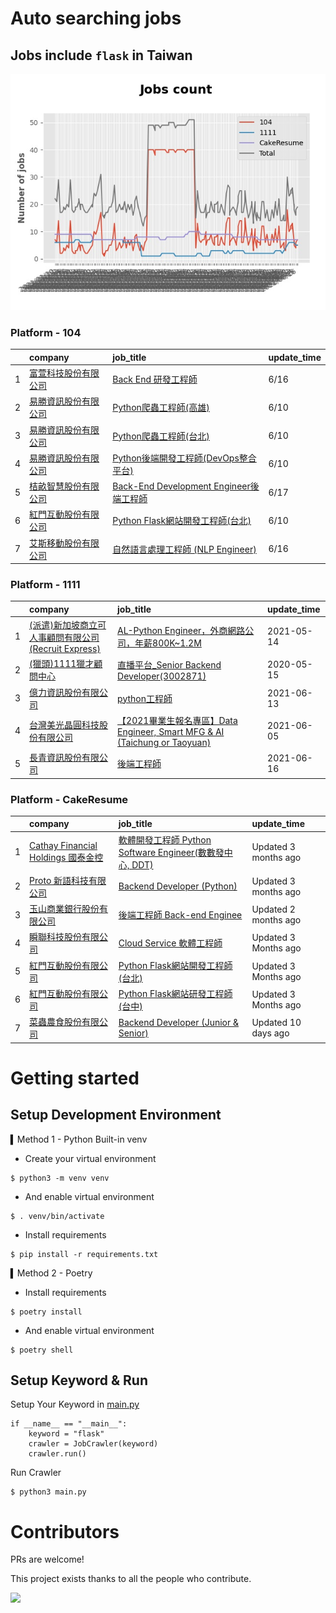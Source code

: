 # Auto searching jobs

## Jobs include `flask` in Taiwan 

 ![image](./doc/plot_img.jpg)


### Platform - 104


|    | company                                                                        | job_title                                                                                     | update_time   |
|---:|:-------------------------------------------------------------------------------|:----------------------------------------------------------------------------------------------|:--------------|
|  1 | [富萱科技股份有限公司](https://www.104.com.tw/company/1a2x6bkf9i?jobsource=2018indexpoc) | [Back End 研發工程師](https://www.104.com.tw/job/7ambq?jobsource=2018indexpoc)                     | 6/16          |
|  2 | [易勝資訊股份有限公司](https://www.104.com.tw/company/1a2x6bj8og?jobsource=2018indexpoc) | [Python爬蟲工程師(高雄)](https://www.104.com.tw/job/7aydm?jobsource=2018indexpoc)                    | 6/10          |
|  3 | [易勝資訊股份有限公司](https://www.104.com.tw/company/1a2x6bj8og?jobsource=2018indexpoc) | [Python爬蟲工程師(台北)](https://www.104.com.tw/job/7aydt?jobsource=2018indexpoc)                    | 6/10          |
|  4 | [易勝資訊股份有限公司](https://www.104.com.tw/company/1a2x6bj8og?jobsource=2018indexpoc) | [Python後端開發工程師(DevOps整合平台)](https://www.104.com.tw/job/7asvo?jobsource=2018indexpoc)          | 6/10          |
|  5 | [桔畝智慧股份有限公司](https://www.104.com.tw/company/1a2x6blm8y?jobsource=2018indexpoc) | [Back-End Development Engineer後端工程師](https://www.104.com.tw/job/7a80a?jobsource=2018indexpoc) | 6/17          |
|  6 | [紅門互動股份有限公司](https://www.104.com.tw/company/oh4m67k?jobsource=2018indexpoc)    | [Python Flask網站開發工程師(台北)](https://www.104.com.tw/job/6xtfl?jobsource=2018indexpoc)            | 6/10          |
|  7 | [艾斯移動股份有限公司](https://www.104.com.tw/company/cv8shww?jobsource=2018indexpoc)    | [自然語言處理工程師 (NLP Engineer)](https://www.104.com.tw/job/6nmld?jobsource=2018indexpoc)           | 6/16          |

### Platform - 1111


|    | company                                                                      | job_title                                                                                                 | update_time   |
|---:|:-----------------------------------------------------------------------------|:----------------------------------------------------------------------------------------------------------|:--------------|
|  1 | [(派遣)新加坡商立可人事顧問有限公司(Recruit Express)](https://www.1111.com.tw/corp/9992537/) | [AL-Python Engineer，外商網路公司，年薪800K~1.2M](https://www.1111.com.tw/job/91212698/)                            | 2021-05-14    |
|  2 | [(獵頭)1111獵才顧問中心](https://www.1111.com.tw/corp/69647966/)                     | [直播平台_Senior Backend Developer(3002871)](https://www.1111.com.tw/job/85960420/)                           | 2020-05-15    |
|  3 | [億力資訊股份有限公司](https://www.1111.com.tw/corp/54937860/)                         | [python工程師](https://www.1111.com.tw/job/97374762/)                                                        | 2021-06-13    |
|  4 | [台灣美光晶圓科技股份有限公司](https://www.1111.com.tw/corp/9622349/)                      | [【2021畢業生報名專區】Data Engineer, Smart MFG & AI (Taichung or Taoyuan)](https://www.1111.com.tw/job/97430572/) | 2021-06-05    |
|  5 | [長青資訊股份有限公司](https://www.1111.com.tw/corp/71694811/)                         | [後端工程師](https://www.1111.com.tw/job/85012186/)                                                            | 2021-06-16    |

### Platform - CakeResume


|    | company                                                                               | job_title                                                                                                                           | update_time          |
|---:|:--------------------------------------------------------------------------------------|:------------------------------------------------------------------------------------------------------------------------------------|:---------------------|
|  1 | [Cathay Financial Holdings 國泰金控](https://www.cakeresume.com/companies/cathayholdings) | [軟體開發工程師 Python Software Engineer(數數發中心, DDT)](https://www.cakeresume.com/companies/cathayholdings/jobs/f5c69a)                     | Updated 3 months ago |
|  2 | [Proto 新語科技有限公司](https://www.cakeresume.com/companies/proto-cx)                       | [Backend Developer (Python)](https://www.cakeresume.com/companies/proto-cx/jobs/backend-developer-python)                           | Updated 3 months ago |
|  3 | [玉山商業銀行股份有限公司](https://www.cakeresume.com/companies/esunbank)                         | [後端工程師 Back-end Enginee](https://www.cakeresume.com/companies/esunbank/jobs/back-end-enginee)                                       | Updated 2 months ago |
|  4 | [瞬聯科技股份有限公司](https://www.cakeresume.com/companies/cienet)                             | [Cloud Service 軟體工程師](https://www.cakeresume.com/companies/cienet/jobs/cloud-service-software-engineer)                             | Updated 3 Months ago |
|  5 | [紅門互動股份有限公司](https://www.cakeresume.com/companies/eagleeye-5332f1)                    | [Python Flask網站開發工程師(台北)](https://www.cakeresume.com/companies/eagleeye-5332f1/jobs/python-flask-web-development-engineer-taipei)   | Updated 3 Months ago |
|  6 | [紅門互動股份有限公司](https://www.cakeresume.com/companies/eagleeye-5332f1)                    | [Python Flask網站研發工程師(台中)](https://www.cakeresume.com/companies/eagleeye-5332f1/jobs/python-flask-website-r-amp-d-engineer-taichung) | Updated 3 Months ago |
|  7 | [菜蟲農食股份有限公司](https://www.cakeresume.com/companies/tsaitung)                           | [Backend Developer (Junior & Senior)](https://www.cakeresume.com/companies/tsaitung/jobs/backend-developer-junior-senior)           | Updated 10 days ago  |



# Getting started
## Setup Development Environment
▍Method 1 - Python Built-in venv

- Create your virtual environment
```
$ python3 -m venv venv
```
- And enable virtual environment
```
$ . venv/bin/activate
```
- Install requirements
```
$ pip install -r requirements.txt 
```

▍Method 2 - Poetry
- Install requirements
```
$ poetry install
```
- And enable virtual environment
```
$ poetry shell
```

## Setup Keyword & Run

Setup Your Keyword in [main.py](./main.py#L88)
```
if __name__ == "__main__":
    keyword = "flask"
    crawler = JobCrawler(keyword)
    crawler.run()
```

Run Crawler
```
$ python3 main.py
```

# Contributors
PRs are welcome!

This project exists thanks to all the people who contribute.

<a href="https://github.com/hsuanchi/auto-search-flask-job/graphs/contributors">
  <img src="https://contrib.rocks/image?repo=hsuanchi/auto-search-flask-job"/>
</a>
